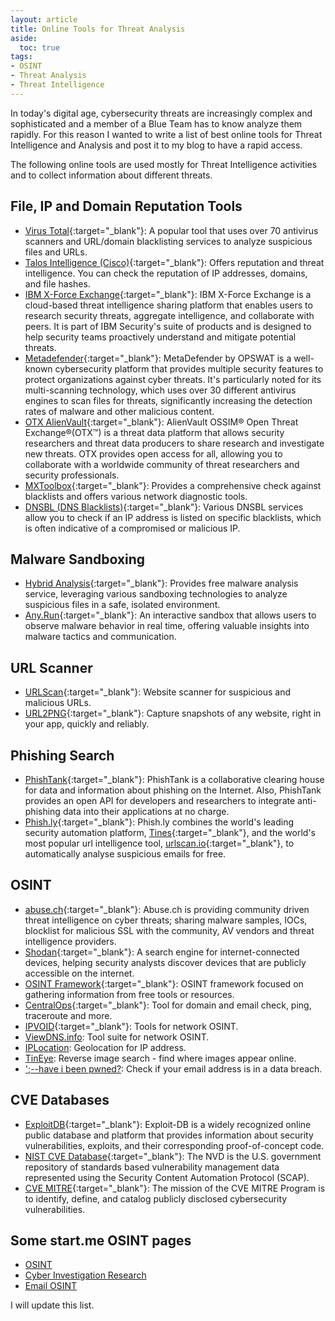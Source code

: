 ```yaml
---
layout: article
title: Online Tools for Threat Analysis
aside:
  toc: true
tags:
- OSINT
- Threat Analysis
- Threat Intelligence
---
```


In today's digital age, cybersecurity threats are increasingly complex and sophisticated and a member of a Blue Team has to know analyze them rapidly. 
For this reason I wanted to write a list of best online tools for Threat Intelligence and Analysis and post it to my blog to have a rapid access.

The following online tools are used mostly for Threat Intelligence activities and to collect information about different threats. 

## File, IP and Domain Reputation Tools

- [Virus Total](https://www.virustotal.com/){:target="_blank"}: A popular tool that uses over 70 antivirus scanners and URL/domain blacklisting services to analyze suspicious files and URLs.
- [Talos Intelligence (Cisco)](https://talosintelligence.com/){:target="_blank"}: Offers reputation and threat intelligence. You can check the reputation of IP addresses, domains, and file hashes.
- [IBM X-Force Exchange](https://exchange.xforce.ibmcloud.com/){:target="_blank"}: IBM X-Force Exchange is a cloud-based threat intelligence sharing platform that enables users to research security threats, aggregate intelligence, and collaborate with peers. It is part of IBM Security's suite of products and is designed to help security teams proactively understand and mitigate potential threats.
- [Metadefender](https://metadefender.opswat.com/){:target="_blank"}: MetaDefender by OPSWAT is a well-known cybersecurity platform that provides multiple security features to protect organizations against cyber threats. It's particularly noted for its multi-scanning technology, which uses over 30 different antivirus engines to scan files for threats, significantly increasing the detection rates of malware and other malicious content.
- [OTX AlienVault](https://otx.alienvault.com/){:target="_blank"}: AlienVault OSSIM® Open Threat Exchange®(OTX™) is a threat data platform that allows security researchers and threat data producers to share research and investigate new threats. OTX provides open access for all, allowing you to collaborate with a worldwide community of threat researchers and security professionals.
- [MXToolbox](https://mxtoolbox.com/){:target="_blank"}: Provides a comprehensive check against blacklists and offers various network diagnostic tools.
- [DNSBL (DNS Blacklists)](https://www.dnsbl.info/){:target="_blank"}: Various DNSBL services allow you to check if an IP address is listed on specific blacklists, which is often indicative of a compromised or malicious IP.

## Malware Sandboxing

- [Hybrid Analysis](https://www.hybrid-analysis.com/){:target="_blank"}: Provides free malware analysis service, leveraging various sandboxing technologies to analyze suspicious files in a safe, isolated environment.
- [Any.Run](https://any.run/){:target="_blank"}: An interactive sandbox that allows users to observe malware behavior in real time, offering valuable insights into malware tactics and communication.

## URL Scanner

- [URLScan](https://urlscan.io/){:target="_blank"}: Website scanner for suspicious and malicious URLs.
- [URL2PNG](https://www.url2png.com/){:target="_blank"}: Capture snapshots of any website, right in your app, quickly and reliably.

## Phishing Search

- [PhishTank](https://www.phishtank.com/){:target="_blank"}: PhishTank is a collaborative clearing house for data and information about phishing on the Internet. Also, PhishTank provides an open API for developers and researchers to integrate anti-phishing data into their applications at no charge.
- [Phish.ly](https://phish.ly){:target="_blank"}: Phish.ly combines the world's leading security automation platform, [Tines](https://www.tines.com/){:target="_blank"}, and the world's most popular url intelligence tool, [urlscan.io](https://urlscan.io/){:target="_blank"}, to automatically analyse suspicious emails for free.

## OSINT

- [abuse.ch](https://abuse.ch/){:target="_blank"}: Abuse.ch is providing community driven threat intelligence on cyber threats; sharing malware samples, IOCs, blocklist for malicious SSL with the community, AV vendors and threat intelligence providers.
- [Shodan](Https://shodan.io/){:target="_blank"}: A search engine for internet-connected devices, helping security analysts discover devices that are publicly accessible on the internet.
- [OSINT Framework](https://osintframework.com){:target="_blank"}: OSINT framework focused on gathering information from free tools or resources.
- [CentralOps](https://centralops.net/){:target="_blank"}: Tool for domain and email check, ping, traceroute and more.
- [IPVOID](https://www.ipvoid.com/){:target="_blank"}: Tools for network OSINT.
- [ViewDNS.info](https://viewdns.info/): Tool suite for network OSINT.
- [IPLocation](https://www.iplocation.net/): Geolocation for IP address.
- [TinEye](https://tineye.com/): Reverse image search - find where images appear online.
- [';--have i been pwned?](https://haveibeenpwned.com/): Check if your email address is in a data breach.

## CVE Databases

- [ExploitDB](https://www.exploit-db.com/){:target="_blank"}: Exploit-DB is a widely recognized online public database and platform that provides information about security vulnerabilities, exploits, and their corresponding proof-of-concept code.
- [NIST CVE Database](https://nvd.nist.gov/vuln/search){:target="_blank"}: The NVD is the U.S. government repository of standards based vulnerability management data represented using the Security Content Automation Protocol (SCAP).
- [CVE MITRE](https://cve.mitre.org/){:target="_blank"}: The mission of the CVE MITRE Program is to identify, define, and catalog publicly disclosed cybersecurity vulnerabilities.

## Some start.me OSINT pages
- [OSINT](https://start.me/p/m6Kj56/osint)
- [Cyber Investigation Research](https://start.me/p/8yN1wM/cyber-investigations-research)
- [Email OSINT](https://start.me/p/b5gEPe/email-osint)

I will update this list.
